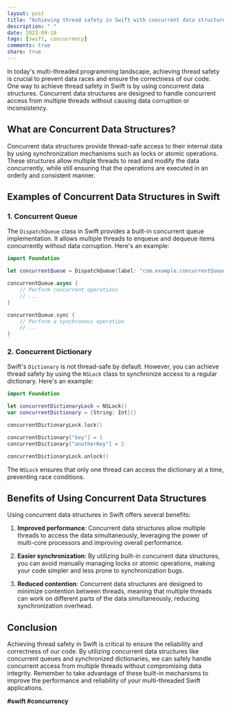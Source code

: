 ```yaml
---
layout: post
title: "Achieving thread safety in Swift with concurrent data structures"
description: " "
date: 2023-09-18
tags: [swift, concurrency]
comments: true
share: true
---
```


In today's multi-threaded programming landscape, achieving thread safety is crucial to prevent data races and ensure the correctness of our code. One way to achieve thread safety in Swift is by using concurrent data structures. Concurrent data structures are designed to handle concurrent access from multiple threads without causing data corruption or inconsistency.

## What are Concurrent Data Structures?

Concurrent data structures provide thread-safe access to their internal data by using synchronization mechanisms such as locks or atomic operations. These structures allow multiple threads to read and modify the data concurrently, while still ensuring that the operations are executed in an orderly and consistent manner.

## Examples of Concurrent Data Structures in Swift

### 1. Concurrent Queue

The `DispatchQueue` class in Swift provides a built-in concurrent queue implementation. It allows multiple threads to enqueue and dequeue items concurrently without data corruption. Here's an example:

```swift
import Foundation

let concurrentQueue = DispatchQueue(label: "com.example.concurrentQueue", attributes: .concurrent)

concurrentQueue.async {
    // Perform concurrent operations
    // ...
}

concurrentQueue.sync {
    // Perform a synchronous operation
    // ...
}
```

### 2. Concurrent Dictionary

Swift's `Dictionary` is not thread-safe by default. However, you can achieve thread safety by using the `NSLock` class to synchronize access to a regular dictionary. Here's an example:

```swift
import Foundation

let concurrentDictionaryLock = NSLock()
var concurrentDictionary = [String: Int]()

concurrentDictionaryLock.lock()

concurrentDictionary["key"] = 1
concurrentDictionary["anotherKey"] = 2

concurrentDictionaryLock.unlock()
```

The `NSLock` ensures that only one thread can access the dictionary at a time, preventing race conditions.

## Benefits of Using Concurrent Data Structures

Using concurrent data structures in Swift offers several benefits:

1. **Improved performance**: Concurrent data structures allow multiple threads to access the data simultaneously, leveraging the power of multi-core processors and improving overall performance.

2. **Easier synchronization**: By utilizing built-in concurrent data structures, you can avoid manually managing locks or atomic operations, making your code simpler and less prone to synchronization bugs.

3. **Reduced contention**: Concurrent data structures are designed to minimize contention between threads, meaning that multiple threads can work on different parts of the data simultaneously, reducing synchronization overhead.

## Conclusion

Achieving thread safety in Swift is critical to ensure the reliability and correctness of our code. By utilizing concurrent data structures like concurrent queues and synchronized dictionaries, we can safely handle concurrent access from multiple threads without compromising data integrity. Remember to take advantage of these built-in mechanisms to improve the performance and reliability of your multi-threaded Swift applications.

**#swift #concurrency**
